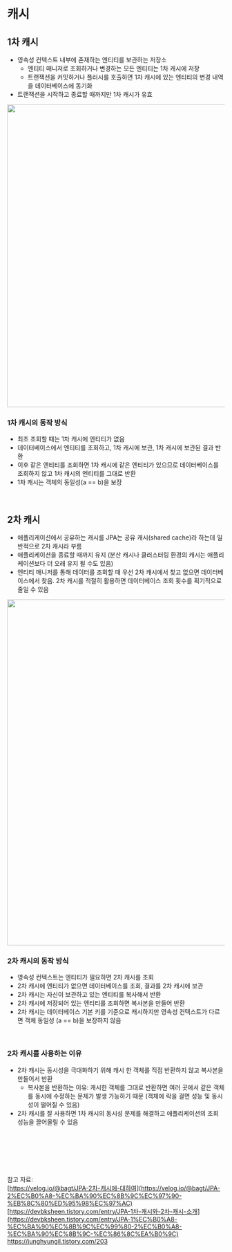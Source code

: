 # 캐시

## 1차 캐시

- 영속성 컨텍스트 내부에 존재하는 엔티티를 보관하는 저장소
    - 엔티티 매니저로 조회하거나 변경하는 모든 엔티티는 1차 캐시에 저장
    - 트랜잭션을 커밋하거나 플러시를 호출하면 1차 캐시에 있는 엔티티의 변경 내역을 데이터베이스에 동기화
- 트랜잭션을 시작하고 종료할 때까지만 1차 캐시가 유효

<img src="https://github.com/98000001/CS-Study/assets/80199502/8673c799-9537-4287-8a86-c6bf7637a8a6" width=700>

### 1차 캐시의 동작 방식

- 최초 조회할 때는 1차 캐시에 엔티티가 없음
- 데이터베이스에서 엔티티를 조회하고, 1차 캐시에 보관, 1차 캐시에 보관된 결과 반환
- 이후 같은 엔티티를 조회하면 1차 캐시에 같은 엔티티가 있으므로 데이터베이스를 조회하지 않고 1차 캐시의 엔티티를 그대로 반환
- 1차 캐시는 객체의 동일성(a == b)을 보장

<br>

## 2차 캐시

- 애플리케이션에서 공유하는 캐시를 JPA는 공유 캐시(shared cache)라 하는데 일반적으로 2차 캐시라 부름
- 애플리케이션을 종료할 때까지 유지 (분산 캐시나 클러스터링 환경의 캐시는 애플리케이션보다 더 오래 유지 될 수도 있음)
- 엔티티 매니저를 통해 데이터를 조회할 때 우선 2차 캐시에서 찾고 없으면 데이터베이스에서 찾음. 2차 캐시를 적절히 활용하면 데이터베이스 조회 횟수를 획기적으로 줄일 수 있음

<img src="https://github.com/98000001/CS-Study/assets/80199502/1d2fcb60-8f24-4137-bdd5-722f6b23d88e" width=800>

### 2차 캐시의 동작 방식

- 영속성 컨텍스트는 엔티티가 필요하면 2차 캐시를 조회
- 2차 캐시에 엔티티가 없으면 데이터베이스를 조회, 결과를 2차 캐시에 보관
- 2차 캐시는 자신이 보관하고 있는 엔티티를 복사해서 반환
- 2차 캐시에 저장되어 있는 엔티티를 조회하면 복사본을 만들어 반환
- 2차 캐시는 데이터베이스 기본 키를 기준으로 캐시하지만 영속성 컨텍스트가 다르면 객체 동일성 (a == b)을 보장하지 않음

<br>

### 2차 캐시를 사용하는 이유

- 2차 캐시는 동시성을 극대화하기 위해 캐시 한 객체를 직접 반환하지 않고 복사본을 만들어서 반환
    - 복사본을 반환하는 이유: 캐시한 객체를 그대로 반환하면 여러 곳에서 같은 객체를 동시에 수정하는 문제가 발생 가능하기 때문 (객체에 락을 걸면 성능 및 동시성이 떨어질 수 있음)
- 2차 캐시를 잘 사용하면 1차 캐시의 동시성 문제를 해결하고 애플리케이션의 조회 성능을 끌어올릴 수 있음

<br><br><br><br><br>

참고 자료: <br>
[https://velog.io/@bagt/JPA-2차-캐시에-대하여](https://velog.io/@bagt/JPA-2%EC%B0%A8-%EC%BA%90%EC%8B%9C%EC%97%90-%EB%8C%80%ED%95%98%EC%97%AC) <br>
[https://devbksheen.tistory.com/entry/JPA-1차-캐시와-2차-캐시-소개](https://devbksheen.tistory.com/entry/JPA-1%EC%B0%A8-%EC%BA%90%EC%8B%9C%EC%99%80-2%EC%B0%A8-%EC%BA%90%EC%8B%9C-%EC%86%8C%EA%B0%9C) <br>
https://junghyungil.tistory.com/203

